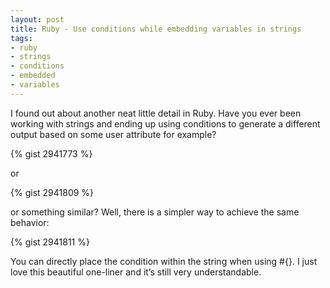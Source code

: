 ```yaml
---
layout: post
title: Ruby - Use conditions while embedding variables in strings
tags:
- ruby
- strings
- conditions
- embedded
- variables
---
```

I found out about another neat little detail in Ruby. Have you ever been
working with strings and ending up using conditions to generate a different
output based on some user attribute for example?

{% gist 2941773 %}

or

{% gist 2941809 %}

or something similar? Well, there is a simpler way to achieve the same
behavior:

{% gist 2941811 %}

You can directly place the condition within the string when using #{}. I just
love this beautiful one-liner and it’s still very understandable.


